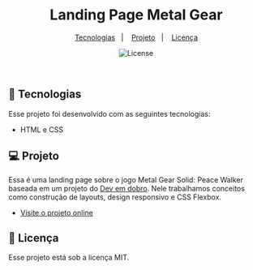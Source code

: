 <h1 align="center"> Landing Page Metal Gear </h1>


<p align="center">
  <a href="#-tecnologias">Tecnologias</a>&nbsp;&nbsp;&nbsp;|&nbsp;&nbsp;&nbsp;
  <a href="#-projeto">Projeto</a>&nbsp;&nbsp;&nbsp;|&nbsp;&nbsp;&nbsp;
  <a href="#memo-licença">Licença</a>
</p>

<p align="center">
  <img alt="License" src="https://img.shields.io/static/v1?label=license&message=MIT&color=49AA26&labelColor=000000">
</p>

<br>


## 🔌 Tecnologias

Esse projeto foi desenvolvido com as seguintes tecnologias:

- HTML e CSS

## 💻 Projeto

Essa é uma landing page sobre o jogo Metal Gear Solid: Peace Walker baseada em um projeto do <a href="https://devemdobro.com/" target="_blank">Dev em dobro<a>. Nele trabalhamos conceitos como construção de layouts, design responsivo e CSS Flexbox.

- [Visite o projeto online](https://doougg26.github.io/peace-walker/#)


## :memo: Licença

Esse projeto está sob a licença MIT.

 
